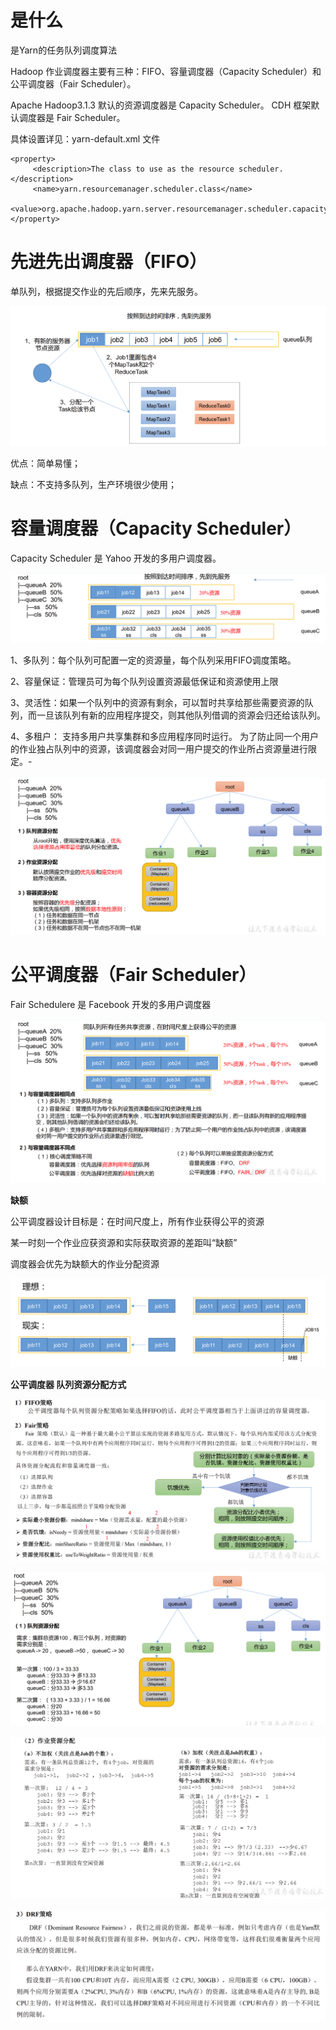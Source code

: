 # 是什么

是Yarn的任务队列调度算法



Hadoop 作业调度器主要有三种：FIFO、容量调度器（Capacity Scheduler）和公平调度器（Fair  Scheduler）。

Apache Hadoop3.1.3 默认的资源调度器是 Capacity Scheduler。 CDH 框架默认调度器是 Fair Scheduler。

具体设置详见：yarn-default.xml 文件

```xaml
<property>
     <description>The class to use as the resource scheduler.</description>
     <name>yarn.resourcemanager.scheduler.class</name>
	<value>org.apache.hadoop.yarn.server.resourcemanager.scheduler.capacity.CapacityScheduler</value>
</property>
```



# 先进先出调度器（FIFO）

单队列，根据提交作业的先后顺序，先来先服务。

![image-20220722153050260](picture/image-20220722153050260.png)

优点：简单易懂； 

缺点：不支持多队列，生产环境很少使用；



# 容量调度器（Capacity Scheduler）

Capacity Scheduler 是 Yahoo 开发的多用户调度器。

![image-20220722153348278](picture/image-20220722153348278.png)

1、多队列：每个队列可配置一定的资源量，每个队列采用FIFO调度策略。

2、容量保证：管理员可为每个队列设置资源最低保证和资源使用上限

3、灵活性：如果一个队列中的资源有剩余，可以暂时共享给那些需要资源的队列，而一旦该队列有新的应用程序提交，则其他队列借调的资源会归还给该队列。

4、多租户： 支持多用户共享集群和多应用程序同时运行。 为了防止同一个用户的作业独占队列中的资源，该调度器会对同一用户提交的作业所占资源量进行限定。-



![image-20220722153415487](picture/image-20220722153415487.png)



# 公平调度器（Fair Scheduler）

Fair Schedulere 是 Facebook 开发的多用户调度器

![image-20220722164726459](picture/image-20220722164726459.png)



**缺额**

公平调度器设计目标是：在时间尺度上，所有作业获得公平的资源

某一时刻一个作业应获资源和实际获取资源的差距叫“缺额”

调度器会优先为缺额大的作业分配资源

![image-20220722170102544](picture/image-20220722170102544.png)



**公平调度器 队列资源分配方式**

![image-20220722170119748](picture/image-20220722170119748.png)



![image-20220722170158705](picture/image-20220722170158705.png)

![image-20220722170212297](picture/image-20220722170212297.png)

![image-20220722170232380](picture/image-20220722170232380.png)